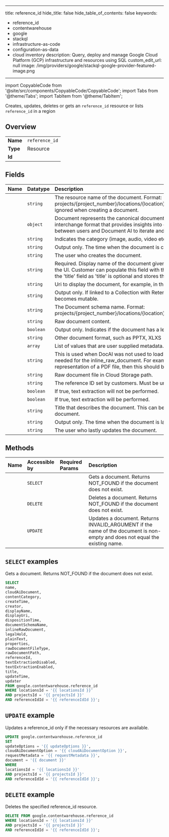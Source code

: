 
---
title: reference_id
hide_title: false
hide_table_of_contents: false
keywords:
  - reference_id
  - contentwarehouse
  - google
  - stackql
  - infrastructure-as-code
  - configuration-as-data
  - cloud inventory
description: Query, deploy and manage Google Cloud Platform (GCP) infrastructure and resources using SQL
custom_edit_url: null
image: /img/providers/google/stackql-google-provider-featured-image.png
---

import CopyableCode from '@site/src/components/CopyableCode/CopyableCode';
import Tabs from '@theme/Tabs';
import TabItem from '@theme/TabItem';

Creates, updates, deletes or gets an <code>reference_id</code> resource or lists <code>reference_id</code> in a region

## Overview
<table><tbody>
<tr><td><b>Name</b></td><td><code>reference_id</code></td></tr>
<tr><td><b>Type</b></td><td>Resource</td></tr>
<tr><td><b>Id</b></td><td><CopyableCode code="google.contentwarehouse.reference_id" /></td></tr>
</tbody></table>

## Fields
| Name | Datatype | Description |
|:-----|:---------|:------------|
| <CopyableCode code="name" /> | `string` | The resource name of the document. Format: projects/{project_number}/locations/{location}/documents/{document_id}. The name is ignored when creating a document. |
| <CopyableCode code="cloudAiDocument" /> | `object` | Document represents the canonical document resource in Document AI. It is an interchange format that provides insights into documents and allows for collaboration between users and Document AI to iterate and optimize for quality. |
| <CopyableCode code="contentCategory" /> | `string` | Indicates the category (image, audio, video etc.) of the original content. |
| <CopyableCode code="createTime" /> | `string` | Output only. The time when the document is created. |
| <CopyableCode code="creator" /> | `string` | The user who creates the document. |
| <CopyableCode code="displayName" /> | `string` | Required. Display name of the document given by the user. This name will be displayed in the UI. Customer can populate this field with the name of the document. This differs from the 'title' field as 'title' is optional and stores the top heading in the document. |
| <CopyableCode code="displayUri" /> | `string` | Uri to display the document, for example, in the UI. |
| <CopyableCode code="dispositionTime" /> | `string` | Output only. If linked to a Collection with RetentionPolicy, the date when the document becomes mutable. |
| <CopyableCode code="documentSchemaName" /> | `string` | The Document schema name. Format: projects/{project_number}/locations/{location}/documentSchemas/{document_schema_id}. |
| <CopyableCode code="inlineRawDocument" /> | `string` | Raw document content. |
| <CopyableCode code="legalHold" /> | `boolean` | Output only. Indicates if the document has a legal hold on it. |
| <CopyableCode code="plainText" /> | `string` | Other document format, such as PPTX, XLXS |
| <CopyableCode code="properties" /> | `array` | List of values that are user supplied metadata. |
| <CopyableCode code="rawDocumentFileType" /> | `string` | This is used when DocAI was not used to load the document and parsing/ extracting is needed for the inline_raw_document. For example, if inline_raw_document is the byte representation of a PDF file, then this should be set to: RAW_DOCUMENT_FILE_TYPE_PDF. |
| <CopyableCode code="rawDocumentPath" /> | `string` | Raw document file in Cloud Storage path. |
| <CopyableCode code="referenceId" /> | `string` | The reference ID set by customers. Must be unique per project and location. |
| <CopyableCode code="textExtractionDisabled" /> | `boolean` | If true, text extraction will not be performed. |
| <CopyableCode code="textExtractionEnabled" /> | `boolean` | If true, text extraction will be performed. |
| <CopyableCode code="title" /> | `string` | Title that describes the document. This can be the top heading or text that describes the document. |
| <CopyableCode code="updateTime" /> | `string` | Output only. The time when the document is last updated. |
| <CopyableCode code="updater" /> | `string` | The user who lastly updates the document. |

## Methods
| Name | Accessible by | Required Params | Description |
|:-----|:--------------|:----------------|:------------|
| <CopyableCode code="get" /> | `SELECT` | <CopyableCode code="locationsId, projectsId, referenceIdId" /> | Gets a document. Returns NOT_FOUND if the document does not exist. |
| <CopyableCode code="delete" /> | `DELETE` | <CopyableCode code="locationsId, projectsId, referenceIdId" /> | Deletes a document. Returns NOT_FOUND if the document does not exist. |
| <CopyableCode code="patch" /> | `UPDATE` | <CopyableCode code="locationsId, projectsId, referenceIdId" /> | Updates a document. Returns INVALID_ARGUMENT if the name of the document is non-empty and does not equal the existing name. |

## `SELECT` examples

Gets a document. Returns NOT_FOUND if the document does not exist.

```sql
SELECT
name,
cloudAiDocument,
contentCategory,
createTime,
creator,
displayName,
displayUri,
dispositionTime,
documentSchemaName,
inlineRawDocument,
legalHold,
plainText,
properties,
rawDocumentFileType,
rawDocumentPath,
referenceId,
textExtractionDisabled,
textExtractionEnabled,
title,
updateTime,
updater
FROM google.contentwarehouse.reference_id
WHERE locationsId = '{{ locationsId }}'
AND projectsId = '{{ projectsId }}'
AND referenceIdId = '{{ referenceIdId }}'; 
```

## `UPDATE` example

Updates a reference_id only if the necessary resources are available.

```sql
UPDATE google.contentwarehouse.reference_id
SET 
updateOptions = '{{ updateOptions }}',
cloudAiDocumentOption = '{{ cloudAiDocumentOption }}',
requestMetadata = '{{ requestMetadata }}',
document = '{{ document }}'
WHERE 
locationsId = '{{ locationsId }}'
AND projectsId = '{{ projectsId }}'
AND referenceIdId = '{{ referenceIdId }}';
```

## `DELETE` example

Deletes the specified reference_id resource.

```sql
DELETE FROM google.contentwarehouse.reference_id
WHERE locationsId = '{{ locationsId }}'
AND projectsId = '{{ projectsId }}'
AND referenceIdId = '{{ referenceIdId }}';
```
